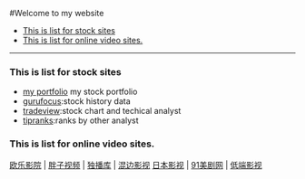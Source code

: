#Welcome to my website

- [This is list for stock sites](#this-is-list-for-stock-sites)
- [This is list for online video sites.](#this-is-list-for-online-video-sites)

---
### This is list for stock sites
* [my portfolio](https://docs.google.com/spreadsheets/d/1J0dxR7FnDglbfUY21c2Add2Xr9aMqchRZ_TiszZwQ_Q/edit#gid=1896952054) my stock portfolio
* [gurufocus](https://www.gurufocus.cn/):stock history data   
* [tradeview](https://www.tradingview.com/ideas/tradeview/):stock chart and techical analyst
* [tipranks](https://www.tipranks.com/):ranks by other analyst

### This is list for online video sites.
[欧乐影院](https://www.olevod.com/) | [胖子视频](https://www.pangzitv.com/) | [独播库](https://www.duboku.tv/) | [混边影视](https://hbys.win/)
[日本影视](https://www.jp1357.com/) | [91美剧网](https://91mjw.com/) | [低端影视](https://ddrk.me/)



